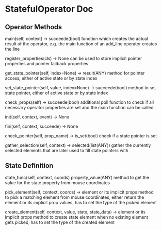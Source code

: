 
# StatefulOperator Doc

## Operator Methods

main(self, context) -> succeede(bool)
  function which creates the actual result of the operator,
  e.g. the main function of an add_line operator creates the line

register_properties(cls) -> None
  can be used to store implicit pointer properties and pointer fallback properties

get_state_pointer(self, index=None) -> result(ANY)
  method for pointer access, either of active state or by state index

set_state_pointer(self, value, index=None) -> succeede(bool)
  method to set state pointer, either of active state or by state index

check_props(self) -> succeede(bool)
  additional poll function to check if all necessary operator properties
  are set and the main function can be called

init(self, context, event) -> None

fini(self, context, succeede) -> None

check_pointer(self, prop_name) -> is_set(bool)
  check if a state pointer is set

gather_selection(self, context) -> selected(list(ANY))
  gather the currently selected elements that are later used to fill state pointers with


## State Definition

state_func(self, context, coords) property_value(ANY)
  method to get the value for the state property from mouse coordinates

pick_element(self, context, coords) -> element or its implicit props
  method to pick a matching element from mouse coordinates, either return the
  element or its implicit prop values, has to set the type of the picked element

create_element(self, context, value, state, state_data) -> element or its implicit props
  method to create state element when no existing element gets picked,
  has to set the type of the created element